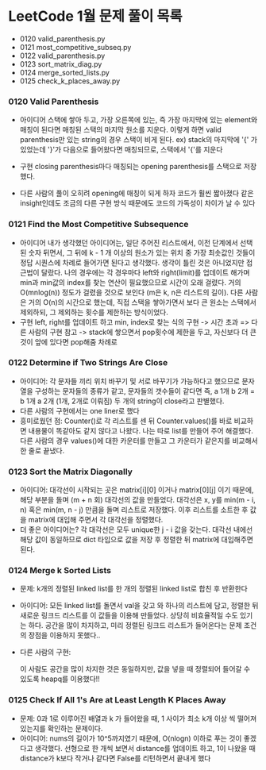 # LeetCode 1월 문제 풀이 목록
- 0120 valid_parenthesis.py
- 0121 most_competitive_subseq.py
- 0122 valid_parenthesis.py
- 0123 sort_matrix_diag.py
- 0124 merge_sorted_lists.py
- 0125 check_k_places_away.py


### 0120 Valid Parenthesis
- 아이디어
    스택에 쌓아 두고, 가장 오른쪽에 있는, 즉 가장 마지막에 있는 element와 매칭이 된다면 매칭된 스택의 마지막 원소를 지운다. 이렇게 하면 valid parenthesis만 있는 string의 경우 스택이 비게 된다.
    ex) stack의 마지막에 '{' 가 있었는데 '}'가 다음으로 들어왔다면 매칭되므로, 스택에서 '{'를 지운다

- 구현
    closing parenthesis마다 매칭되는 opening parenthesis를 스택으로 저장했다.
- 다른 사람의 풀이
    오히려 opening에 매칭이 되게 하자 코드가 훨씬 짧아졌다
    같은 insight인데도 조금의 다른 구현 방식 때문에도 코드의 가독성이 차이가 날 수 있다

### 0121 Find the Most Competitive Subsequence
- 아이디어
    내가 생각했던 아이디어는, 일단 주어진 리스트에서, 이전 단계에서 선택된 숫자 뒤면서, 그 뒤에 k - 1 개 이상의 원소가 있는 위치 중 가장 최솟값인 것들이 정답 시퀀스에 차례로 들어가면 된다고 생각했다. 생각이 틀린 것은 아니었지만 접근법이 달랐다. 나의 경우에는 각 경우마다 left와 right(limit)를 업데이트 해가며 min과 min값의 index를 찾는 연산이 필요했으므로 시간이 오래 걸렸다. 거의 O(mnlog(n)) 정도가 걸렸을 것으로 보인다 (m은 k, n은 리스트의 길이).
    다른 사람은 거의 O(n)의 시간으로 했는데, 직접 스택을 쌓아가면서 보다 큰 원소는 스택에서 제외하되, 그 제외하는 횟수를 제한하는 방식이었다.
- 구현
    left, right를 업데이트 하고 min, index로 찾는 식의 구현 -> 시간 초과
    =>
    다른 사람의 구현 참고 -> stack에 쌓으면서 pop횟수에 제한을 두고, 자신보다 더 큰 것이 앞에 있다면 pop해줌 차례로

### 0122 Determine if Two Strings Are Close
- 아이디어:
    각 문자들 끼리 위치 바꾸기 및 서로 바꾸기가 가능하다고 했으므로 문자열을 구성하는 문자들의 종류가 같고, 문자들의 갯수들이 같다면 즉, a 1개 b 2개 = b 1개 a 2개 (1개, 2개로 이뤄짐) 두 개의 string이 close라고 판별했다.
- 다른 사람의 구현에서는 one liner로 했다
- 흥미로웠던 점:
    Counter()로 각 리스트를 센 뒤 Counter.values()를 바로 비교하면 내용물이 똑같아도 같지 않다고 나왔다. 나는 따로 list를 만들어 주어 해결했다. 다른 사람의 경우 values()에 대한 카운터를 만들고 그 카운터가 같은지를 비교해서 한 줄로 끝냈다.

### 0123 Sort the Matrix Diagonally
- 아이디어:
    대각선이 시작되는 곳은 matrix[i][0] 이거나 matrix[0][j] 이기 때문에, 해당 부분을 돌며 (m + n 회) 대각선의 값을 만들었다.
    대각선은 x, y를 min(m - i, n) 혹은 min(m, n - j) 만큼을 돌며 리스트로 저장했다. 이후 리스트를 소트한 후 값을 matrix에 대입해 주면서 각 대각선을 정렬했다.
- 더 좋은 아이디어는?
    각 대각선은 모두 unique한 j - i 값을 갖는다. 대각선 내에선 해당 값이 동일하므로 dict 타입으로 값을 저장 후 정렬한 뒤 matrix에 대입해주면 된다.

### 0124 Merge k Sorted Lists
- 문제: k개의 정렬된 linked list를 한 개의 정렬된 linked list로 합친 후 반환한다
- 아이디어:
    모든 linked list를 돌면서 val을 갖고 와 하나의 리스트에 담고, 정렬한 뒤 새로운 링크드 리스트를 이 값들을 이용해 만들었다.
    상당히 비효율적일 수도 있기는 하다. 공간을 많이 차지하고, 미리 정렬된 링크드 리스트가 들어온다는 문제 조건의 장점을 이용하지 못했다..
- 다른 사람의 구현: 

    이 사람도 공간을 많이 차지한 것은 동일하지만, 값을 넣을 때 정렬되어 들어갈 수 있도록 heapq를 이용했다!!

### 0125 Check If All 1's Are at Least Length K Places Away
- 문제: 0과 1로 이루어진 배열과 k 가 들어왔을 때, 1 사이가 최소 k개 이상 씩 떨어져 있는지를 확인하는 문제이다.
- 아이디어: nums의 길이가 10^5까지였기 때문에, O(nlogn) 이하로 푸는 것이 좋겠다고 생각했다. 선형으로 한 개씩 보면서 distance를 업데이트 하고, 1이 나왔을 때 distance가 k보다 작거나 같다면 False를 리턴하면서 끝내게 했다

